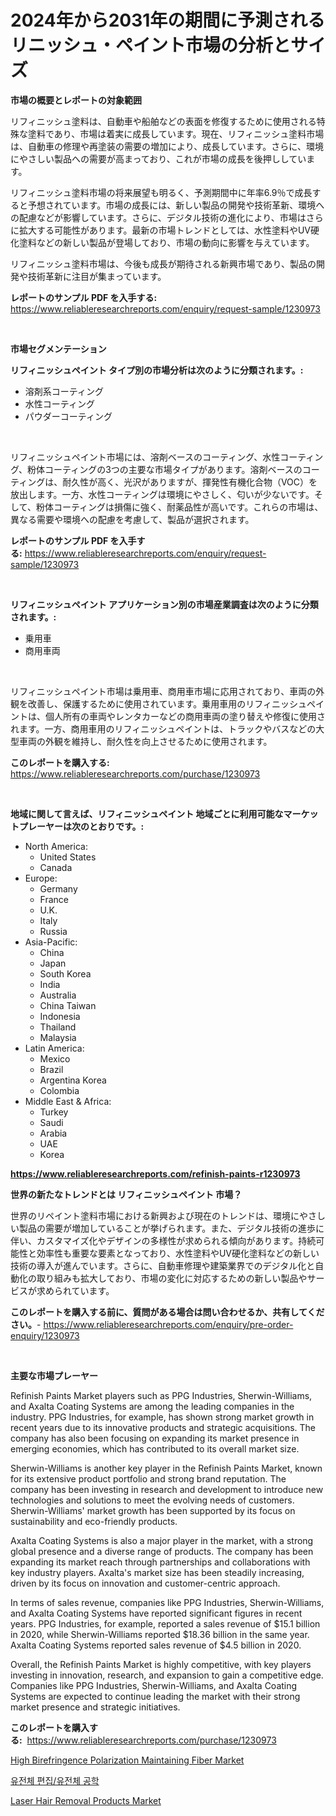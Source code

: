<p><h1>2024年から2031年の期間に予測されるリニッシュ・ペイント市場の分析とサイズ</h1></p><p><strong>市場の概要とレポートの対象範囲</strong></p>
<p><p>リフィニッシュ塗料は、自動車や船舶などの表面を修復するために使用される特殊な塗料であり、市場は着実に成長しています。現在、リフィニッシュ塗料市場は、自動車の修理や再塗装の需要の増加により、成長しています。さらに、環境にやさしい製品への需要が高まっており、これが市場の成長を後押ししています。</p><p>リフィニッシュ塗料市場の将来展望も明るく、予測期間中に年率6.9％で成長すると予想されています。市場の成長には、新しい製品の開発や技術革新、環境への配慮などが影響しています。さらに、デジタル技術の進化により、市場はさらに拡大する可能性があります。最新の市場トレンドとしては、水性塗料やUV硬化塗料などの新しい製品が登場しており、市場の動向に影響を与えています。</p><p>リフィニッシュ塗料市場は、今後も成長が期待される新興市場であり、製品の開発や技術革新に注目が集まっています。</p></p>
<p><strong>レポートのサンプル PDF を入手する:</strong> <a href="https://www.reliableresearchreports.com/enquiry/request-sample/1230973">https://www.reliableresearchreports.com/enquiry/request-sample/1230973</a></p>
<p>&nbsp;</p>
<p><strong>市場セグメンテーション</strong></p>
<p><strong>リフィニッシュペイント タイプ別の市場分析は次のように分類されます。:</strong></p>
<p><ul><li>溶剤系コーティング</li><li>水性コーティング</li><li>パウダーコーティング</li></ul></p>
<p>&nbsp;</p>
<p><p>リフィニッシュペイント市場には、溶剤ベースのコーティング、水性コーティング、粉体コーティングの3つの主要な市場タイプがあります。溶剤ベースのコーティングは、耐久性が高く、光沢がありますが、揮発性有機化合物（VOC）を放出します。一方、水性コーティングは環境にやさしく、匂いが少ないです。そして、粉体コーティングは損傷に強く、耐薬品性が高いです。これらの市場は、異なる需要や環境への配慮を考慮して、製品が選択されます。</p></p>
<p><strong>レポートのサンプル PDF を入手する:</strong>&nbsp;<a href="https://www.reliableresearchreports.com/enquiry/request-sample/1230973">https://www.reliableresearchreports.com/enquiry/request-sample/1230973</a></p>
<p>&nbsp;</p>
<p><strong> リフィニッシュペイント アプリケーション別の市場産業調査は次のように分類されます。:</strong></p>
<p><ul><li>乗用車</li><li>商用車両</li></ul></p>
<p>&nbsp;</p>
<p><p>リフィニッシュペイント市場は乗用車、商用車市場に応用されており、車両の外観を改善し、保護するために使用されています。乗用車用のリフィニッシュペイントは、個人所有の車両やレンタカーなどの商用車両の塗り替えや修復に使用されます。一方、商用車用のリフィニッシュペイントは、トラックやバスなどの大型車両の外観を維持し、耐久性を向上させるために使用されます。</p></p>
<p><strong>このレポートを購入する:</strong>&nbsp; <a href="https://www.reliableresearchreports.com/purchase/1230973">https://www.reliableresearchreports.com/purchase/1230973</a></p>
<p>&nbsp;</p>
<p><strong>地域に関して言えば、リフィニッシュペイント 地域ごとに利用可能なマーケットプレーヤーは次のとおりです。:</strong></p>
<p><ul>
    <li>
        North America:
        <ul>
            <li>United States</li>
            <li>Canada</li>
        </ul>
    </li>
    <li>
        Europe:
        <ul>
            <li>Germany</li>
            <li>France</li>
            <li>U.K.</li>
            <li>Italy</li>
            <li>Russia</li>
        </ul>
    </li>
    <li>
        Asia-Pacific:
        <ul>
            <li>China</li>
            <li>Japan</li>
            <li>South Korea</li>
            <li>India</li>
            <li>Australia</li>
            <li>China Taiwan</li>
            <li>Indonesia</li>
            <li>Thailand</li>
            <li>Malaysia</li>
        </ul>
    </li>
    <li>
        Latin America:
        <ul>
            <li>Mexico</li>
            <li>Brazil</li>
            <li>Argentina Korea</li>
            <li>Colombia</li>
        </ul>
    </li>
    <li>
        Middle East & Africa:
        <ul>
            <li>Turkey</li>
            <li>Saudi</li>
            <li>Arabia</li>
            <li>UAE</li>
            <li>Korea</li>
        </ul>
    </li>
    </ul></p>
<p><strong><a href="https://www.reliableresearchreports.com/refinish-paints-r1230973">https://www.reliableresearchreports.com/refinish-paints-r1230973</a></strong>&nbsp;</p>
<p><strong>世界の新たなトレンドとは リフィニッシュペイント 市場？</strong></p>
<p><p>世界のリペイント塗料市場における新興および現在のトレンドは、環境にやさしい製品の需要が増加していることが挙げられます。また、デジタル技術の進歩に伴い、カスタマイズ化やデザインの多様性が求められる傾向があります。持続可能性と効率性も重要な要素となっており、水性塗料やUV硬化塗料などの新しい技術の導入が進んでいます。さらに、自動車修理や建築業界でのデジタル化と自動化の取り組みも拡大しており、市場の変化に対応するための新しい製品やサービスが求められています。</p></p>
<p><strong>このレポートを購入する前に、質問がある場合は問い合わせるか、共有してください。</strong>- <a href="https://www.reliableresearchreports.com/enquiry/pre-order-enquiry/1230973">https://www.reliableresearchreports.com/enquiry/pre-order-enquiry/1230973</a></p>
<p>&nbsp;</p>
<p><strong>主要な市場プレーヤー</strong></p>
<p><p>Refinish Paints Market players such as PPG Industries, Sherwin-Williams, and Axalta Coating Systems are among the leading companies in the industry. PPG Industries, for example, has shown strong market growth in recent years due to its innovative products and strategic acquisitions. The company has also been focusing on expanding its market presence in emerging economies, which has contributed to its overall market size.</p><p>Sherwin-Williams is another key player in the Refinish Paints Market, known for its extensive product portfolio and strong brand reputation. The company has been investing in research and development to introduce new technologies and solutions to meet the evolving needs of customers. Sherwin-Williams' market growth has been supported by its focus on sustainability and eco-friendly products.</p><p>Axalta Coating Systems is also a major player in the market, with a strong global presence and a diverse range of products. The company has been expanding its market reach through partnerships and collaborations with key industry players. Axalta's market size has been steadily increasing, driven by its focus on innovation and customer-centric approach.</p><p>In terms of sales revenue, companies like PPG Industries, Sherwin-Williams, and Axalta Coating Systems have reported significant figures in recent years. PPG Industries, for example, reported a sales revenue of $15.1 billion in 2020, while Sherwin-Williams reported $18.36 billion in the same year. Axalta Coating Systems reported sales revenue of $4.5 billion in 2020.</p><p>Overall, the Refinish Paints Market is highly competitive, with key players investing in innovation, research, and expansion to gain a competitive edge. Companies like PPG Industries, Sherwin-Williams, and Axalta Coating Systems are expected to continue leading the market with their strong market presence and strategic initiatives.</p></p>
<p><strong>このレポートを購入する:</strong>&nbsp;&nbsp;<a href="https://www.reliableresearchreports.com/purchase/1230973">https://www.reliableresearchreports.com/purchase/1230973</a></p>
<p><p><a href="https://medium.com/@akshatreportprime/high-birefringence-polarization-maintaining-fiber-market-furnishes-information-on-market-share-59eee703f557">High Birefringence Polarization Maintaining Fiber Market</a></p><p><a href="https://github.com/darrellockm3ytan895656/Market-Research-Report-List-1/blob/main/373252222168.md">유전체 편집/유전체 공학</a></p><p><a href="https://github.com/Sinjinluong3e0awx2m195k76/Market-Research-Report-List-2/blob/main/laser-hair-removal-products-market.md">Laser Hair Removal Products Market</a></p></p>